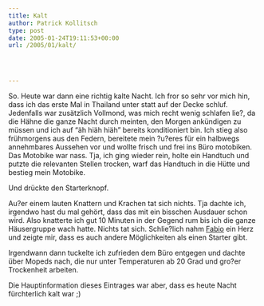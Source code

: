 ```yaml
---
title: Kalt
author: Patrick Kollitsch
type: post
date: 2005-01-24T19:11:53+00:00
url: /2005/01/kalt/




---
```

So. Heute war dann eine richtig kalte Nacht. Ich fror so sehr vor mich hin, dass ich das erste Mal in Thailand unter statt auf der Decke schluf. Jedenfalls war zusätzlich Vollmond, was mich recht wenig schlafen lie?, da die Hähne die ganze Nacht durch meinten, den Morgen ankündigen zu müssen und ich auf &#8220;äh hiäh hiäh&#8221; bereits konditioniert bin. Ich stieg also frühmorgens aus den Federn, bereitete mein ?u?eres für ein halbwegs annehmbares Aussehen vor und wollte frisch und frei ins Büro motobiken. Das Motobike war nass. Tja, ich ging wieder rein, holte ein Handtuch und putzte die relevanten Stellen trocken, warf das Handtuch in die Hütte und bestieg mein Motobike.

Und drückte den Starterknopf.

Au?er einem lauten Knattern und Krachen tat sich nichts. Tja dachte ich, irgendwo hast du mal gehört, dass das mit ein bisschen Ausdauer schon wird. Also knatterte ich gut 10 Minuten in der Gegend rum bis ich die ganze Häusergruppe wach hatte. Nichts tat sich. Schlie?lich nahm [Fabio][1] ein Herz und zeigte mir, dass es auch andere Möglichkeiten als einen Starter gibt. 

Irgendwann dann tuckelte ich zufrieden dem Büro entgegen und dachte über Mopeds nach, die nur unter Temperaturen ab 20 Grad und gro?er Trockenheit arbeiten.

Die Hauptinformation dieses Eintrages war aber, dass es heute Nacht fürchterlich kalt war ;)

 [1]: http://fabio.bacigalupo.net/